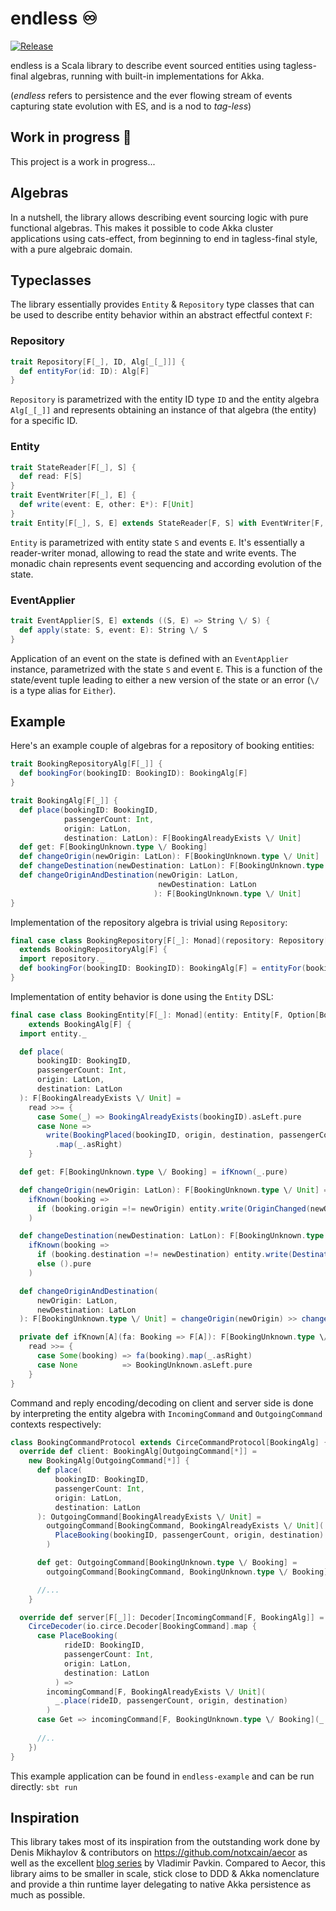 # endless ♾️
[![Release](https://github.com/endless4s/endless/actions/workflows/release.yml/badge.svg?branch=master)](https://github.com/endless4s/endless/actions/workflows/release.yml)

endless is a Scala library to describe event sourced entities using tagless-final algebras, running with built-in implementations for Akka. 

(*endless* refers to persistence and the ever flowing stream of events capturing state evolution with ES, and is a nod to *tag-less*)    

## Work in progress 🚧
This project is a work in progress...

## Algebras
In a nutshell, the library allows describing event sourcing logic with pure functional algebras. This makes it possible to code Akka cluster applications using cats-effect, from beginning to end in tagless-final style, with a pure algebraic domain.

## Typeclasses
The library essentially provides `Entity` & `Repository` type classes that can be used to describe entity behavior within an abstract effectful context `F`:

### Repository
```scala
trait Repository[F[_], ID, Alg[_[_]]] {
  def entityFor(id: ID): Alg[F]
}
```
`Repository` is parametrized with the entity ID type `ID` and the entity algebra `Alg[_[_]]` and represents obtaining an instance of that algebra (the entity) for a specific ID.

### Entity
```scala
trait StateReader[F[_], S] {
  def read: F[S]
}
trait EventWriter[F[_], E] {
  def write(event: E, other: E*): F[Unit]
}
trait Entity[F[_], S, E] extends StateReader[F, S] with EventWriter[F, E] with Monad[F]
```
`Entity` is parametrized with entity state `S` and events `E`. It's essentially a reader-writer monad, allowing to read the state and write events. The monadic chain represents event sequencing and according evolution of the state. 

### EventApplier
```scala
trait EventApplier[S, E] extends ((S, E) => String \/ S) {
  def apply(state: S, event: E): String \/ S
}
```
Application of an event on the state is defined with an `EventApplier` instance, parametrized with the state `S` and event `E`. This is a function of the state/event tuple leading to either a new version of the state or an error (`\/` is a type alias for `Either`).

## Example
Here's an example couple of algebras for a repository of booking entities:

```scala
trait BookingRepositoryAlg[F[_]] {
  def bookingFor(bookingID: BookingID): BookingAlg[F]
}

trait BookingAlg[F[_]] {
  def place(bookingID: BookingID,
            passengerCount: Int,
            origin: LatLon,
            destination: LatLon): F[BookingAlreadyExists \/ Unit]
  def get: F[BookingUnknown.type \/ Booking]
  def changeOrigin(newOrigin: LatLon): F[BookingUnknown.type \/ Unit]
  def changeDestination(newDestination: LatLon): F[BookingUnknown.type \/ Unit]
  def changeOriginAndDestination(newOrigin: LatLon,
                                 newDestination: LatLon
                                ): F[BookingUnknown.type \/ Unit]
}
```

Implementation of the repository algebra is trivial using `Repository`:
```scala
final case class BookingRepository[F[_]: Monad](repository: Repository[F, BookingID, BookingAlg])
  extends BookingRepositoryAlg[F] {
  import repository._
  def bookingFor(bookingID: BookingID): BookingAlg[F] = entityFor(bookingID)
}
```

Implementation of entity behavior is done using the `Entity` DSL:

```scala
final case class BookingEntity[F[_]: Monad](entity: Entity[F, Option[Booking], BookingEvent])
    extends BookingAlg[F] {
  import entity._

  def place(
      bookingID: BookingID,
      passengerCount: Int,
      origin: LatLon,
      destination: LatLon
  ): F[BookingAlreadyExists \/ Unit] =
    read >>= {
      case Some(_) => BookingAlreadyExists(bookingID).asLeft.pure
      case None =>
        write(BookingPlaced(bookingID, origin, destination, passengerCount))
          .map(_.asRight)
    }

  def get: F[BookingUnknown.type \/ Booking] = ifKnown(_.pure)

  def changeOrigin(newOrigin: LatLon): F[BookingUnknown.type \/ Unit] =
    ifKnown(booking =>
      if (booking.origin =!= newOrigin) entity.write(OriginChanged(newOrigin)) else ().pure
    )

  def changeDestination(newDestination: LatLon): F[BookingUnknown.type \/ Unit] =
    ifKnown(booking =>
      if (booking.destination =!= newDestination) entity.write(DestinationChanged(newDestination))
      else ().pure
    )

  def changeOriginAndDestination(
      newOrigin: LatLon,
      newDestination: LatLon
  ): F[BookingUnknown.type \/ Unit] = changeOrigin(newOrigin) >> changeDestination(newDestination)

  private def ifKnown[A](fa: Booking => F[A]): F[BookingUnknown.type \/ A] =
    read >>= {
      case Some(booking) => fa(booking).map(_.asRight)
      case None          => BookingUnknown.asLeft.pure
    }
}
```

Command and reply encoding/decoding on client and server side is done by interpreting the entity algebra with `IncomingCommand` and `OutgoingCommand` contexts respectively:

```scala
class BookingCommandProtocol extends CirceCommandProtocol[BookingAlg] {
  override def client: BookingAlg[OutgoingCommand[*]] =
    new BookingAlg[OutgoingCommand[*]] {
      def place(
          bookingID: BookingID,
          passengerCount: Int,
          origin: LatLon,
          destination: LatLon
      ): OutgoingCommand[BookingAlreadyExists \/ Unit] =
        outgoingCommand[BookingCommand, BookingAlreadyExists \/ Unit](
          PlaceBooking(bookingID, passengerCount, origin, destination)
        )

      def get: OutgoingCommand[BookingUnknown.type \/ Booking] =
        outgoingCommand[BookingCommand, BookingUnknown.type \/ Booking](Get)

      //...
    }

  override def server[F[_]]: Decoder[IncomingCommand[F, BookingAlg]] =
    CirceDecoder(io.circe.Decoder[BookingCommand].map {
      case PlaceBooking(
            rideID: BookingID,
            passengerCount: Int,
            origin: LatLon,
            destination: LatLon
          ) =>
        incomingCommand[F, BookingAlreadyExists \/ Unit](
          _.place(rideID, passengerCount, origin, destination)
        )
      case Get => incomingCommand[F, BookingUnknown.type \/ Booking](_.get)
          
      //..
    })
}
```
This example application can be found in `endless-example` and can be run directly: `sbt run` 

## Inspiration
This library takes most of its inspiration from the outstanding work done by Denis Mikhaylov & contributors on https://github.com/notxcain/aecor as well as the excellent [blog series](https://pavkin.ru/aecor-intro/) by Vladimir Pavkin.
Compared to Aecor, this library aims to be smaller in scale, stick close to DDD & Akka nomenclature and provide a thin runtime layer delegating to native Akka persistence as much as possible.    
